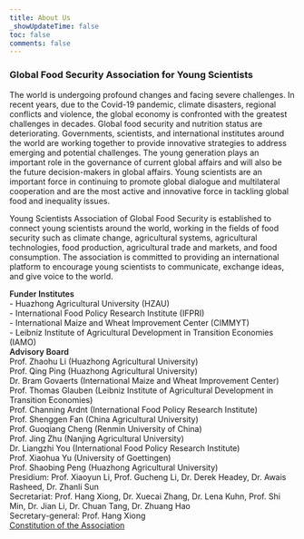 ```yaml
---
title: About Us
_showUpdateTime: false
toc: false
comments: false
---
```


<article id="aboutUs_blog">
    <h3 class="post_flex_center_center">
        Global Food Security Association for Young Scientists
    </h3>
    <p>
        The world is undergoing profound changes and facing severe challenges.
        In recent years, due to the Covid-19 pandemic, climate disasters, regional
        conflicts and violence, the global economy is confronted with the greatest
        challenges in decades. Global food security and nutrition status are deteriorating.
        Governments, scientists, and international institutes around the world
        are working together to provide innovative strategies to address emerging
        and potential challenges. The young generation plays an important role
        in the governance of current global affairs and will also be the future
        decision-makers in global affairs. Young scientists are an important force
        in continuing to promote global dialogue and multilateral cooperation and
        are the most active and innovative force in tackling global food and inequality
        issues.
    </p>
    <p>
        Young Scientists Association of Global Food Security is established to
        connect young scientists around the world, working in the fields of food
        security such as climate change, agricultural systems, agricultural technologies,
        food production, agricultural trade and markets, and food consumption.
        The association is committed to providing an international platform to
        encourage young scientists to communicate, exchange ideas, and give voice
        to the world.
    </p>
    <div style="font-weight: 600;">
        Funder Institutes
    </div>
    <div class="p_item">
        <span class="dash">-</span> Huazhong Agricultural University (HZAU)
    </div>
    <div class="p_item">
        <span class="dash">-</span> International Food Policy Research Institute (IFPRI)
    </div>
    <div class="p_item">
        <span class="dash">-</span> International Maize and Wheat Improvement Center (CIMMYT)
    </div>
    <div class="p_item">
        <span class="dash">-</span> Leibniz Institute of Agricultural Development in Transition Economies (IAMO)
    </div>
    <div style="font-weight: 600;">
        Advisory Board
    </div>
    <div class="p_item">
        Prof. Zhaohu Li (Huazhong Agricultural University)
    </div>
    <div class="p_item">
        Prof. Qing Ping (Huazhong Agricultural University)
    </div>
    <div class="p_item">
        Dr. Bram Govaerts (International Maize and Wheat Improvement Center)
    </div>
    <div class="p_item">
        Prof. Thomas Glauben (Leibniz Institute of Agricultural Development in Transition Economies)
    </div>
    <div class="p_item">
        Prof. Channing Ardnt (International Food Policy Research Institute)
    </div>
    <div class="p_item">
        Prof. Shenggen Fan (China Agricultural University)
    </div>
    <div class="p_item">
        Prof. Guoqiang Cheng (Renmin University of China)
    </div>
    <div class="p_item">
        Prof. Jing Zhu (Nanjing Agricultural University)
    </div>
    <div class="p_item">
        Dr. Liangzhi You (International Food Policy Research Institute)
    </div>
    <div class="p_item">
        Prof. Xiaohua Yu (University of Goettingen)
    </div>
    <div class="p_item">
        Prof. Shaobing Peng (Huazhong Agricultural University)
    </div>
    <div class="p_intro">
        <span class="duty">
            Presidium:
        </span>
        <span class="people">
            Prof. Xiaoyun Li, Prof. Gucheng Li, Dr. Derek Headey, Dr. Awais Rasheed, Dr. Zhanli Sun
        </span>
    </div>
    <div class="p_intro">
        <span class="duty">
            Secretariat:
        </span>
        <span class="people">
            Prof. Hang Xiong, Dr. Xuecai Zhang, Dr. Lena Kuhn, Prof. Shi Min, Dr.
            Jian Li, Dr. Chuan Tang, Dr. Zhuang Hao
        </span>
    </div>
    <div class="p_intro">
        <span class="duty">
            Secretary-general:
        </span>
        <span class="people">
            Prof. Hang Xiong
        </span>
    </div>
    <div class="p_intro">
        <a href="/constitution">
            Constitution of the Association
        </a>
    </div>
</article>
